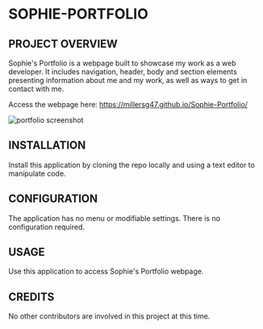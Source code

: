 # SOPHIE-PORTFOLIO

## PROJECT OVERVIEW
Sophie's Portfolio is a webpage built to showcase my work as a web developer. It includes navigation, header, body and section elements presenting information about me and my work, as well as ways to get in contact with me. 

Access the webpage here:  https://millersg47.github.io/Sophie-Portfolio/

![portfolio screenshot](./Assets/images/portfolio_screenshot.png)

## INSTALLATION

Install this application by cloning the repo locally and using a text editor to manipulate code. 

## CONFIGURATION

The application has no menu or modifiable settings. There is no configuration required. 

## USAGE

Use this application to access Sophie's Portfolio webpage. 

## CREDITS

No other contributors are involved in this project at this time. 

